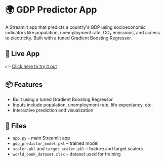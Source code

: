 # 🌍 GDP Predictor App
A Streamlit app that predicts a country's GDP using socioeconomic indicators like population, unemployment rate, CO₂ emissions, and access to electricity. Built with a tuned Gradient Boosting Regressor.

## 🚀 Live App
👉 [Click here to try it out](https://gdp-predictor-app.streamlit.app/)

## 📦 Features
- Built using a tuned Gradient Boosting Regressor
- Inputs include population, unemployment rate, life expectancy, etc.
- Interactive prediction and visualization

## 📁 Files
- `app.py` – main Streamlit app
- `gdp_predictor_model.pkl` – trained model
- `scaler.pkl` and `target_scaler.pkl` – feature and target scalers
- `world_bank_dataset.xlsx` – dataset used for training
